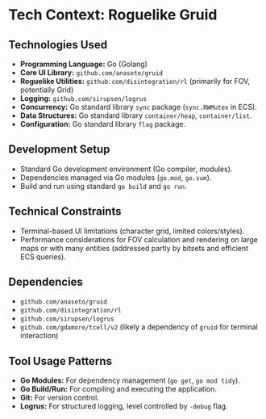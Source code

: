 # Tech Context: Roguelike Gruid

## Technologies Used

*   **Programming Language:** Go (Golang)
*   **Core UI Library:** `github.com/anaseto/gruid`
*   **Roguelike Utilities:** `github.com/disintegration/rl` (primarily for FOV, potentially Grid)
*   **Logging:** `github.com/sirupsen/logrus`
*   **Concurrency:** Go standard library `sync` package (`sync.RWMutex` in ECS).
*   **Data Structures:** Go standard library `container/heap`, `container/list`.
*   **Configuration:** Go standard library `flag` package.

## Development Setup

*   Standard Go development environment (Go compiler, modules).
*   Dependencies managed via Go modules (`go.mod`, `go.sum`).
*   Build and run using standard `go build` and `go run`.

## Technical Constraints

*   Terminal-based UI limitations (character grid, limited colors/styles).
*   Performance considerations for FOV calculation and rendering on large maps or with many entities (addressed partly by bitsets and efficient ECS queries).

## Dependencies

*   `github.com/anaseto/gruid`
*   `github.com/disintegration/rl`
*   `github.com/sirupsen/logrus`
*   `github.com/gdamore/tcell/v2` (likely a dependency of `gruid` for terminal interaction)

## Tool Usage Patterns

*   **Go Modules:** For dependency management (`go get`, `go mod tidy`).
*   **Go Build/Run:** For compiling and executing the application.
*   **Git:** For version control.
*   **Logrus:** For structured logging, level controlled by `-debug` flag.
